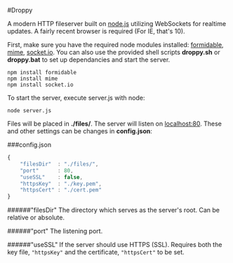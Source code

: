 #Droppy

A modern HTTP fileserver built on [node.js](http://nodejs.org/) utilizing WebSockets for realtime updates. A fairly recent browser is required (For IE, that's 10).

First, make sure you have the required node modules installed: [formidable](https://github.com/felixge/node-formidable), [mime](https://github.com/broofa/node-mime), [socket.io](https://github.com/learnboost/socket.io). You can also use the provided shell scripts **droppy.sh** or **droppy.bat** to set up dependancies and start the server.

    npm install formidable
    npm install mime
    npm install socket.io

To start the server, execute server.js with node:

    node server.js

Files will be placed in **./files/**. The server will listen on [localhost:80](http://localhost/). These and other settings can be changes in **config.json**:

###config.json

````javascript
{
    "filesDir"  : "./files/",
    "port"      : 80,
    "useSSL"    : false,
    "httpsKey"  : "./key.pem",
    "httpsCert" : "./cert.pem"
}
````

######"filesDir"
The directory which serves as the server's root. Can be relative or absolute.

######"port"
The listening port.

######"useSSL"
If the server should use HTTPS (SSL). Requires both the key file, `"httpsKey"` and the certificate, `"httpsCert"` to be set.
